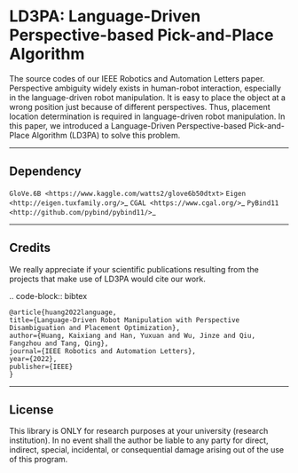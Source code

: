 # LD3PA: Language-Driven Perspective-based Pick-and-Place Algorithm

The source codes of our IEEE Robotics and Automation Letters paper.
Perspective ambiguity widely exists in human-robot interaction, especially in the language-driven robot manipulation. It is easy to place the object at a wrong position just because of different perspectives. Thus, placement location determination is required in language-driven robot manipulation. In this paper, we introduced a Language-Driven Perspective-based Pick-and-Place Algorithm (LD3PA) to solve this problem.

----
Dependency
----

`GloVe.6B <https://www.kaggle.com/watts2/glove6b50dtxt>`
`Eigen <http://eigen.tuxfamily.org/>`_  `CGAL <https://www.cgal.org/>`_ `PyBind11 <http://github.com/pybind/pybind11/>`_

-------
Credits
-------
We really appreciate if your scientific publications resulting from the projects that make use of LD3PA would cite our work.

.. code-block:: bibtex

    @article{huang2022language,
    title={Language-Driven Robot Manipulation with Perspective Disambiguation and Placement Optimization},
    author={Huang, Kaixiang and Han, Yuxuan and Wu, Jinze and Qiu, Fangzhou and Tang, Qing},
    journal={IEEE Robotics and Automation Letters},
    year={2022},
    publisher={IEEE}
    }


-------
License
-------
This library is ONLY for research purposes at your university (research institution). 
In no event shall the author be liable to any party for direct, indirect, special, incidental, or consequential damage arising out of the use of this program.

